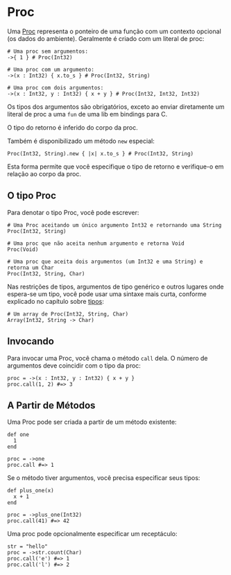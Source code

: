 # Proc

Uma [Proc](http://crystal-lang.org/api/Proc.html) representa o ponteiro de uma função com um contexto opcional (os dados do ambiente). Geralmente é criado com um literal de proc:

```crystal
# Uma proc sem argumentos:
->{ 1 } # Proc(Int32)

# Uma proc com um argumento:
->(x : Int32) { x.to_s } # Proc(Int32, String)

# Uma proc com dois argumentos:
->(x : Int32, y : Int32) { x + y } # Proc(Int32, Int32, Int32)
```

Os tipos dos argumentos são obrigatórios, exceto ao enviar diretamente um literal de proc a uma `fun` de uma lib em bindings para C.

O tipo do retorno é inferido do corpo da proc.

Também é disponibilizado um método `new` especial:

```crystal
Proc(Int32, String).new { |x| x.to_s } # Proc(Int32, String)
```

Esta forma permite que você especifique o tipo de retorno e verifique-o em relação ao corpo da proc.

## O tipo Proc

Para denotar o tipo Proc, você pode escrever:

```crystal
# Uma Proc aceitando um único argumento Int32 e retornando uma String
Proc(Int32, String)

# Uma proc que não aceita nenhum argumento e retorna Void
Proc(Void)

# Uma proc que aceita dois argumentos (um Int32 e uma String) e retorna um Char
Proc(Int32, String, Char)
```

Nas restrições de tipos, argumentos de tipo genérico e outros lugares onde espera-se um tipo, você pode usar uma sintaxe mais curta, conforme explicado no capítulo sobre [tipos](../type_grammar.md):

```crystal
# Um array de Proc(Int32, String, Char)
Array(Int32, String -> Char)
```

## Invocando

Para invocar uma Proc, você chama o método `call` dela. O número de argumentos deve coincidir com o tipo da proc:

```crystal
proc = ->(x : Int32, y : Int32) { x + y }
proc.call(1, 2) #=> 3
```

## A Partir de Métodos

Uma Proc pode ser criada a partir de um método existente:

```crystal
def one
  1
end

proc = ->one
proc.call #=> 1
```

Se o método tiver argumentos, você precisa especificar seus tipos:

```crystal
def plus_one(x)
  x + 1
end

proc = ->plus_one(Int32)
proc.call(41) #=> 42
```

Uma proc pode opcionalmente especificar um receptáculo:

```crystal
str = "hello"
proc = ->str.count(Char)
proc.call('e') #=> 1
proc.call('l') #=> 2
```
